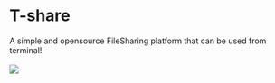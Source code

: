 # T-share
A simple and opensource FileSharing platform that can be used from terminal!
<br>
<br>
![](https://vbr.wocr.tk/badge?page_id=683298968&logo=python&lcolor=black&text=views&color=000000)
